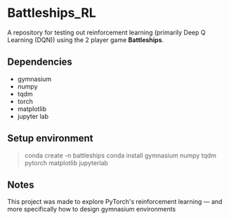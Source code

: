 # Battleships_RL
A repository for testing out reinforcement learning (primarily Deep Q 
Learning (DQN)) using the 2 player game **Battleships**.

## Dependencies

- gymnasium
- numpy
- tqdm
- torch
- matplotlib
- jupyter lab

## Setup environment

> conda create -n battleships
> conda install gymnasium numpy tqdm pytorch matplotlib jupyterlab

## Notes
This project was made to explore PyTorch's reinforcement learning — and 
more specifically how to design gymnasium environments
